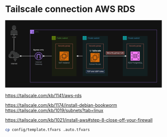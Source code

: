 # Tailscale connection AWS RDS


<img src=".assets/tailscale.png" />

https://tailscale.com/kb/1141/aws-rds

https://tailscale.com/kb/1174/install-debian-bookworm
https://tailscale.com/kb/1019/subnets?tab=linux

https://tailscale.com/kb/1021/install-aws#step-8-close-off-your-firewall

```sh
cp config/template.tfvars .auto.tfvars
```

